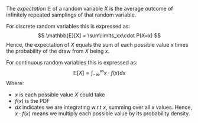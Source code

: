 The *expectation* $\mathbb{E}$ of a random variable $X$ is the average outcome of infinitely repeated samplings of that random variable.

For discrete random variables this is expressed as:
$$
\mathbb{E}[X] = \sum\limits_xx\cdot P(X=x)
$$
Hence, the expectation of $X$ equals the sum of each possible value $x$ times the probability of the draw from $X$ being $x$.

For continuous random variables this is expressed as:
$$
\mathbb{E}[X]=\int_{-\infty}^{\infty}x\cdot f(x)dx
$$Where:
* $x$ is each possible value $X$ could take
* $f(x)$ is the PDF
* $dx$ indicates we are integrating w.r.t $x$, summing over all $x$ values.
Hence, $x\cdot f(x)$ means we multiply each possible value by its probability density.